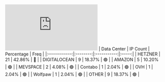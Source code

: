 ![Diagramm](https://github.com/obajay/StateSync-snapshots/blob/main/Projects/Cheqd/1/README.md)
| Data Center | IP Count | Percentage | Freq |
|:------------:|:--------:|:-----------:|:-----:|
| HETZNER | 21 | 42.86% | 🔴 |
| DIGITALOCEAN | 9 | 18.37% | 🟢 |
| AMAZON | 5 | 10.20% | 🟢 |
| MEVSPACE | 2 | 4.08% | 🟢 |
| Contabo | 1 | 2.04% | 🟢 |
| OVH | 1 | 2.04% | 🟢 |
| Wolfpaw | 1 | 2.04% | 🟢 |
| OTHER | 9 | 18.37% | 🟢 |
